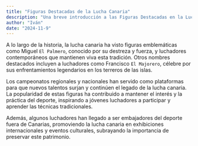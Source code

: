 ```yaml
---
title: "Figuras Destacadas de la Lucha Canaria"
description: "Una breve introducción a las Figuras Destacadas en la Lucha Canaria"
author: "Iván"
date: "2024-11-9"
---
```


A lo largo de la historia, la lucha canaria ha visto figuras emblemáticas como Miguel `El Palmero`, conocido por su destreza y fuerza, y luchadores contemporáneos que mantienen viva esta tradición. Otros nombres destacados incluyen a luchadores como Francisco `El Majorero`, célebre por sus enfrentamientos legendarios en los terreros de las islas.

Los campeonatos regionales y nacionales han servido como plataformas para que nuevos talentos surjan y continúen el legado de la lucha canaria. La popularidad de estas figuras ha contribuido a mantener el interés y la práctica del deporte, inspirando a jóvenes luchadores a participar y aprender las técnicas tradicionales.

Además, algunos luchadores han llegado a ser embajadores del deporte fuera de Canarias, promoviendo la lucha canaria en exhibiciones internacionales y eventos culturales, subrayando la importancia de preservar este patrimonio.

<!--more-->
